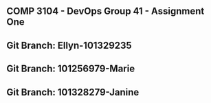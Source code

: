 ## COMP 3104 - DevOps Group 41 - Assignment One
## Git Branch: Ellyn-101329235
## Git Branch: 101256979-Marie
## Git Branch: 101328279-Janine

